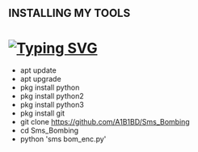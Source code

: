 ## INSTALLING MY TOOLS
# <a href="https://git.io/typing-svg"><img src="https://readme-typing-svg.demolab.com?font=Fira+Code&pause=1000&color=F73013&width=435&lines=Sms+Bombing%F0%9F%98%8D" alt="Typing SVG" /></a>
- apt update
- apt upgrade
- pkg install python
- pkg install python2
- pkg install python3
- pkg install git
- git clone https://github.com/A1B1BD/Sms_Bombing
- cd Sms_Bombing
- python 'sms bom_enc.py'
